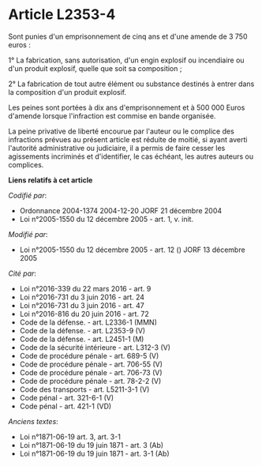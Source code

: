 # Article L2353-4

Sont punies d'un emprisonnement de cinq ans et d'une amende de 3 750 euros :

1° La fabrication, sans autorisation, d'un engin explosif ou incendiaire ou d'un produit explosif, quelle que soit sa
composition ;

2° La fabrication de tout autre élément ou substance destinés à entrer dans la composition d'un produit explosif.

Les peines sont portées à dix ans d'emprisonnement et à 500 000 Euros d'amende lorsque l'infraction est commise en bande
organisée.

La peine privative de liberté encourue par l'auteur ou le complice des infractions prévues au présent article est réduite de
moitié, si ayant averti l'autorité administrative ou judiciaire, il a permis de faire cesser les agissements incriminés et
d'identifier, le cas échéant, les autres auteurs ou complices.

**Liens relatifs à cet article**

_Codifié par_:

  - Ordonnance 2004-1374 2004-12-20 JORF 21 décembre 2004
  - Loi n°2005-1550 du 12 décembre 2005 - art. 1, v. init.

_Modifié par_:

  - Loi n°2005-1550 du 12 décembre 2005 - art. 12 () JORF 13 décembre 2005

_Cité par_:

  - Loi n°2016-339 du 22 mars 2016 - art. 9
  - Loi n°2016-731 du 3 juin 2016 - art. 24
  - Loi n°2016-731 du 3 juin 2016 - art. 47
  - Loi n°2016-816 du 20 juin 2016 - art. 72
  - Code de la défense. - art. L2336-1 (MMN)
  - Code de la défense. - art. L2353-9 (V)
  - Code de la défense. - art. L2451-1 (M)
  - Code de la sécurité intérieure - art. L312-3 (V)
  - Code de procédure pénale - art. 689-5 (V)
  - Code de procédure pénale - art. 706-55 (V)
  - Code de procédure pénale - art. 706-73 (V)
  - Code de procédure pénale - art. 78-2-2 (V)
  - Code des transports - art. L5211-3-1 (V)
  - Code pénal - art. 321-6-1 (V)
  - Code pénal - art. 421-1 (VD)

_Anciens textes_:

  - Loi n°1871-06-19 art. 3, art. 3-1
  - Loi n°1871-06-19 du 19 juin 1871 - art. 3 (Ab)
  - Loi n°1871-06-19 du 19 juin 1871 - art. 3-1 (Ab)
